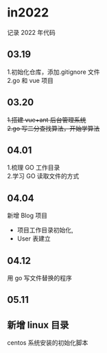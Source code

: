 # in2022

记录 2022 年代码

## 03.19

1.初始化仓库，添加.gitignore 文件  
2.go 和 vue 项目

## 03.20

~~1.搭建 vue+ant 后台管理系统~~  
~~2.go 写二分查找算法，开始学算法~~

## 04.01

1.梳理 GO 工作目录  
2.学习 GO 读取文件的方式

## 04.04

新增 Blog 项目

-   项目工作目录初始化,
-   User 表建立

## 04.12

用 go 写文件替换的程序

## 05.11

## 新增 linux 目录

centos 系统安装的初始化脚本
